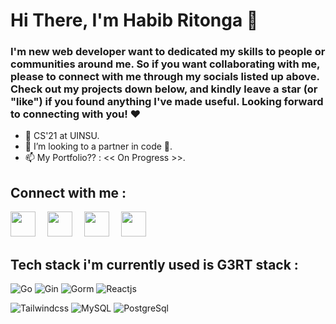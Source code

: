 # Hi There, I'm Habib Ritonga 👋

### I'm new web developer want to dedicated my skills to people or communities around me. So if you want collaborating with me, please to connect with me through my       socials listed up above. Check out my projects down below, and kindly leave a star (or "like") if you found anything I've made useful. Looking forward to               connecting with you! ❤️

- 📖 CS'21 at UINSU.
- 💞️ I’m looking to a partner in code 👀.
- 📫 My Portfolio?? : << On Progress >>.


## Connect with me :
<a href = "https://www.instagram.com/mhdnaufalhartg/" alt="Instagram"><img src="https://img.icons8.com/fluency//000000/instagram-new.png" height="40" width="40" style= margin-right:15px;/></a>
<a href = "https://www.twitter.com/mhdnaufalhartg/" alt="Twitter"><img src="https://cdn-icons-png.flaticon.com/512/3128/3128310.png" height="40" width="40" style= margin-right:15px;/></a>
<a href = "https://facebook.com/mhdnaufal.ritonga.1" alt="Email"><img src="https://img.icons8.com/color/512/facebook-new.png" height="40" width="40" style= margin-right:15px;/></a>
<a href = "mailto:devdothabib@gmail.com" alt="Email"><img src="https://img.icons8.com/color/48/000000/gmail-new.png" height="40" width="40" style= margin-right:15px;/></a>


## Tech stack i'm currently used is G3RT stack :
![Go](https://img.shields.io/badge/go-blue?style=for-the-badge)
![Gin](https://img.shields.io/badge/gin-blue?style=for-the-badge)
![Gorm](https://img.shields.io/badge/gorm-blue?style=for-the-badge)
![Reactjs](https://img.shields.io/badge/-React-blue?style=for-the-badge)

![Tailwindcss](https://img.shields.io/badge/-tailwind-blue?style=for-the-badge)
![MySQL](https://img.shields.io/badge/-mysql-white?style=for-the-badge)
![PostgreSql](https://img.shields.io/badge/-postgresql-green?style=for-the-badge)
